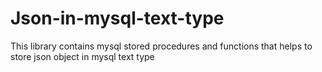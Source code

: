 # Json-in-mysql-text-type
This library contains mysql stored procedures and functions that helps to store json object in mysql text type
